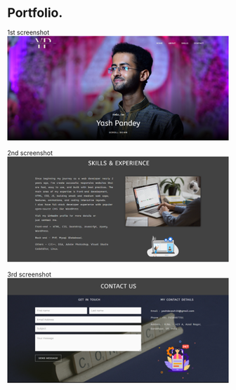 # Portfolio.
1st screenshot
![Website Screenshot](https://github.com/YashPandey7/Portfolio/blob/7b2309689d6e8b4d01aac99f2f2b7587fc293f71/Screenshot%20(54).png)<br /><br />
2nd screenshot
![Website Screenshot](https://github.com/YashPandey7/Portfolio/blob/7b2309689d6e8b4d01aac99f2f2b7587fc293f71/Screenshot%20(56).png)<br /><br />
3rd screenshot
![Website Screenshot](https://github.com/YashPandey7/Portfolio/blob/7b2309689d6e8b4d01aac99f2f2b7587fc293f71/Screenshot%20(55).png)
